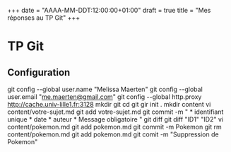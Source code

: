 +++
date = "AAAA-MM-DDT:12:00:00+01:00"
draft = true
title = "Mes réponses au TP Git"
+++

# TP Git
## Configuration

git config --global user.name "Melissa Maerten"
git config --global user.email "me.maerten@gmail.com"
git config --global http.proxy http://cache.univ-lille1.fr:3128
mkdir git
cd git
gir init .
mkdir content
vi content/votre-sujet.md
git add votre-sujet.md
git commit -m
	" * identifiant unique
	  * date
	  * auteur
	  * Message obligatoire "
git diff
git diff "ID1" "ID2"
vi content/pokemon.md
git add pokemon.md
git commit -m Pokemon
git rm content/pokemon.md
git add pokemon.md
git comit -m "Suppression de Pokemon"
